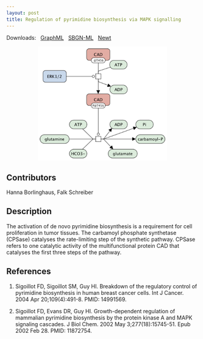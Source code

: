 ```yaml
---
layout: post
title: Regulation of pyrimidine biosynthesis via MAPK signalling
---
```


Downloads: &nbsp; 
[GraphML](../downloads/F020-pyrimidine.graphml) &nbsp;
[SBGN-ML](../downloads/F020-pyrimidine-SBGNv02.sbgn) &nbsp;
[Newt](http://web.newteditor.org/?URL=http://metabolismregulation.org/downloads/F020-pyrimidine.sbgn) &nbsp;
<p align="middle"><a href="/pyrimidine/"><img id="image" src="/downloads/F020-pyrimidine.png" width="340"/></a></p>

## Contributors 

Hanna Borlinghaus, Falk Schreiber  

## Description

The activation of de novo pyrimidine biosynthesis is a requirement for cell proliferation in tumor tissues. The carbamoyl phosphate synthetase (CPSase) catalyses the rate-limiting step of the synthetic pathway. CPSase refers to one catalytic activity of the multifunctional protein CAD that catalyses the first three steps of the pathway. 



## References

1. Sigoillot FD, Sigoillot SM, Guy HI. Breakdown of the regulatory control of pyrimidine biosynthesis in human breast cancer cells. Int J Cancer. 2004 Apr 20;109(4):491-8. PMID: 14991569.

1. Sigoillot FD, Evans DR, Guy HI. Growth-dependent regulation of mammalian pyrimidine biosynthesis by the protein kinase A and MAPK signaling cascades. J Biol Chem. 2002 May 3;277(18):15745-51. Epub 2002 Feb 28. PMID: 11872754.
